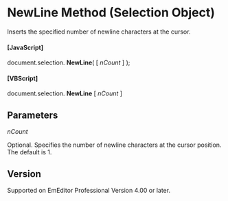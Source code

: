 # NewLine Method (Selection Object)

Inserts the specified number of newline characters at the cursor.

#### \[JavaScript\]

document.selection. **NewLine**( \[ _nCount_ \] );

#### \[VBScript\]

document.selection. **NewLine** \[ _nCount_ \]

## Parameters

_nCount_

Optional. Specifies the number of newline characters at the cursor position. The
default is 1.

## Version

Supported on EmEditor Professional Version 4.00 or later.
